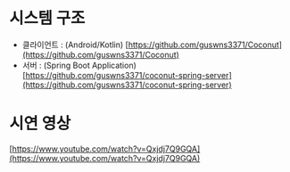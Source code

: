 # 시스템 구조

- 클라이언트 : (Android/Kotlin) [https://github.com/guswns3371/Coconut](https://github.com/guswns3371/Coconut)
- 서버 : (Spring Boot
  Application) [https://github.com/guswns3371/coconut-spring-server](https://github.com/guswns3371/coconut-spring-server)

# 시연 영상

[https://www.youtube.com/watch?v=Qxjdj7Q9GQA](https://www.youtube.com/watch?v=Qxjdj7Q9GQA)

